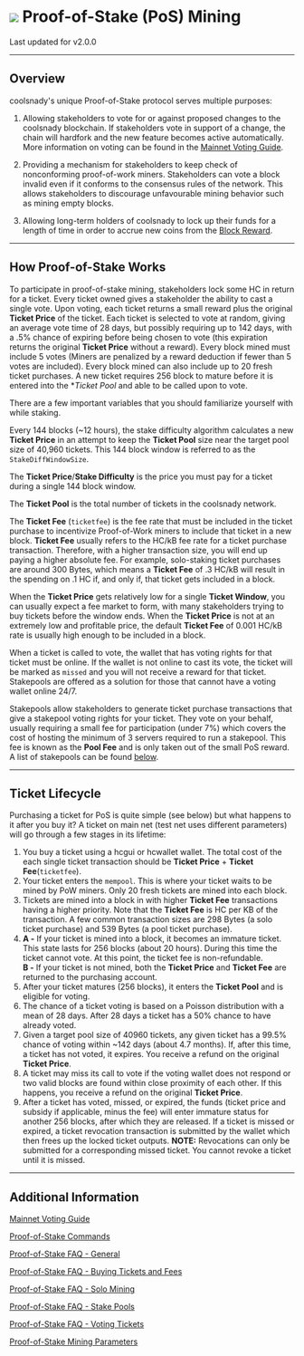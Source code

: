 # <img class="dcr-icon" src="/img/dcr-icons/TicketVoted.svg" /> Proof-of-Stake (PoS) Mining

Last updated for v2.0.0

---

## Overview 

coolsnady's unique Proof-of-Stake protocol serves multiple purposes:

1. Allowing stakeholders to vote for or against proposed changes to the coolsnady blockchain. If stakeholders vote in support of a change, the chain will hardfork and the new feature becomes active automatically. More information on voting can be found in the [Mainnet Voting Guide](/getting-started/user-guides/agenda-voting.md).

1. Providing a mechanism for stakeholders to keep check of nonconforming proof-of-work miners. Stakeholders can vote a block invalid even if it conforms to the consensus rules of the network. This allows stakeholders to discourage unfavourable mining behavior such as mining empty blocks.

1. Allowing long-term holders of coolsnady to lock up their funds for a length of time in order to accrue new coins from the [Block Reward](/advanced/inflation/).

---

## How Proof-of-Stake Works

To participate in proof-of-stake mining, stakeholders lock some HC in return for a ticket. Every ticket owned gives a stakeholder the ability to cast a single vote. Upon voting, each ticket returns a small reward plus the original **Ticket Price** of the ticket. Each ticket is selected to vote at random, giving an average vote time of 28 days, but possibly requiring up to 142 days, with a .5% chance of expiring before being chosen to vote (this expiration returns the original **Ticket Price** without a reward). Every block mined must include 5 votes (Miners are penalized by a reward deduction if fewer than 5 votes are included). Every block mined can also include up to 20 fresh ticket purchases. A new ticket requires 256 block to mature before it is entered into the **Ticket Pool* and able to be called upon to vote.

There are a few important variables that you should familiarize yourself with while staking.

Every 144 blocks (~12 hours), the stake difficulty algorithm calculates a new **Ticket Price** in an attempt to keep the **Ticket Pool** size near the target pool size of 40,960 tickets. This 144 block window is referred to as the `StakeDiffWindowSize`.

The **Ticket Price**/**Stake Difficulty** is the price you must pay for a ticket during a single 144 block window.

The **Ticket Pool** is the total number of tickets in the coolsnady network.

The **Ticket Fee** (`ticketfee`) is the fee rate that must be included in the ticket purchase to incentivize Proof-of-Work miners to include that ticket in a new block. **Ticket Fee** usually refers to the HC/kB fee rate for a ticket purchase transaction. Therefore, with a higher transaction size, you will end up paying a higher absolute fee. For example, solo-staking ticket purchases are around 300 Bytes, which means a **Ticket Fee** of .3 HC/kB will result in the spending on .1 HC if, and only if, that ticket gets included in a block.

When the **Ticket Price** gets relatively low for a single **Ticket Window**, you can usually expect a fee market to form, with many stakeholders trying to buy tickets before the window ends. When the **Ticket Price** is not at an extremely low and profitable price, the default **Ticket Fee** of 0.001 HC/kB rate is usually high enough to be included in a block.

When a ticket is called to vote, the wallet that has voting rights for that ticket must be online. If the wallet is not online to cast its vote, the ticket will be marked as `missed` and you will not receive a reward for that ticket. Stakepools are offered as a solution for those that cannot have a voting wallet online 24/7.

Stakepools allow stakeholders to generate ticket purchase transactions that give a stakepool voting rights for your ticket. They vote on your behalf, usually requiring a small fee for participation (under 7%) which covers the cost of hosting the minimum of 3 servers required to run a stakepool. This fee is known as the **Pool Fee** and is only taken out of the small PoS reward. A list of stakepools can be found [below](#list-of-stakepools).

---

## Ticket Lifecycle 

Purchasing a ticket for PoS is quite simple (see below) but what happens to it after you buy it?
A ticket on main net (test net uses different parameters) will go through a few stages in its lifetime:

1. You buy a ticket using a hcgui or hcwallet wallet. The total cost of the each single ticket transaction should be **Ticket Price** + **Ticket Fee**(`ticketfee`).
2. Your ticket enters the `mempool`. This is where your ticket waits to be mined by PoW miners. Only 20 fresh tickets are mined into each block.
3. Tickets are mined into a block in with higher **Ticket Fee** transactions having a higher priority. Note that the **Ticket Fee** is HC per KB of the transaction. A few common transaction sizes are 298 Bytes (a solo ticket purchase) and 539 Bytes (a pool ticket purchase).
4. **A -** If your ticket is mined into a block, it becomes an immature ticket. This state lasts for 256 blocks (about 20 hours). During this time the ticket cannot vote. At this point, the ticket fee is non-refundable. <br /> 
**B -** If your ticket is not mined, both the **Ticket Price** and **Ticket Fee** are returned to the purchasing account.
5. After your ticket matures (256 blocks), it enters the **Ticket Pool** and is eligible for voting.
6. The chance of a ticket voting is based on a Poisson distribution with a mean of 28 days. After 28 days a ticket has a 50% chance to have already voted.
7. Given a target pool size of 40960 tickets, any given ticket has a 99.5% chance of voting within ~142 days (about 4.7 months). If, after this time, a ticket has not voted, it expires. You receive a refund on the original **Ticket Price**.
8. A ticket may miss its call to vote if the voting wallet does not respond or two valid blocks are found within close proximity of each other. If this happens, you receive a refund on the original **Ticket Price**.
9. After a ticket has voted, missed, or expired, the funds (ticket price and subsidy if applicable, minus the fee) will enter immature status for another 256 blocks, after which they are released. If a ticket is missed or expired, a ticket revocation transaction is submitted by the wallet which then frees up the locked ticket outputs. **NOTE:** Revocations can only be submitted for a corresponding missed ticket. You cannot revoke a ticket until it is missed.

---

## Additional Information 

[Mainnet Voting Guide](/getting-started/user-guides/agenda-voting.md)

[Proof-of-Stake Commands](/advanced/program-options.md#pos-commands)

[Proof-of-Stake FAQ - General](/faq/proof-of-stake/general.md)

[Proof-of-Stake FAQ - Buying Tickets and Fees](/faq/proof-of-stake/buying-tickets-and-fees.md)

[Proof-of-Stake FAQ - Solo Mining](/faq/proof-of-stake/solo-mining.md)

[Proof-of-Stake FAQ - Stake Pools](/faq/proof-of-stake/stake-pools.md)

[Proof-of-Stake FAQ - Voting Tickets](/faq/proof-of-stake/voting-tickets.md)

[Proof-of-Stake Mining Parameters](/advanced/program-options.md#pos-network-parameters)
